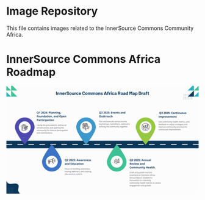 
# Image Repository

This file contains images related to the InnerSource Commons Community Africa.

# InnerSource Commons Africa Roadmap

![InnerSource Commons Africa Roadmap](https://raw.githubusercontent.com/InnerSourceCommons/africa/46d2ee4965efd661b84e2714708b320ad15ec7a9/InnerSource%20Commons%20Africa%20Roadmap.png)
